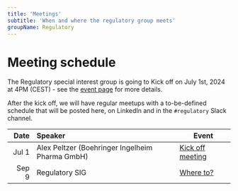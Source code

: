 ```yaml
---
title: 'Meetings'
subtitle: 'When and where the regulatory group meets'
groupName: Regulatory
---
```


# Meeting schedule

The Regulatory special interest group is going to Kick off on July 1st, 2024 at 4PM (CEST) - see the [event page](/events/2024/SIG_regulatory_kickoff) for more details.

After the kick off, we will have regular meetups with a to-be-defined schedule that will be posted here, on LinkedIn and in the `#regulatory` Slack channel.

|  Date | Speaker                                         | Event                                                   |
| ----: | :---------------------------------------------- | ------------------------------------------------------- |
| Jul 1 | Alex Peltzer (Boehringer Ingelheim Pharma GmbH) | [Kick off meeting](/events/2024/SIG_regulatory_kickoff) |
| Sep 9 | Regulatory SIG | [Where to?](/events/2024/SIG_regulatory_2024-09-09.md) |

